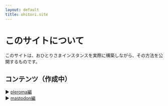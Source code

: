 ```yaml
---
layout: default
title: ohitori.site
---
```


# このサイトについて
このサイトは、おひとりさまインスタンスを実際に構築しながら、その方法を公開するものです。

## コンテンツ（作成中）
:arrow_forward: [pleroma編](pleroma/index.html)  
:arrow_forward: [mastodon編](mastodon/index.html)


